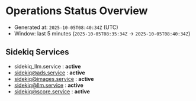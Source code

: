 # Operations Status Overview

- Generated at: `2025-10-05T08:40:34Z` (UTC)
- Window: last 5 minutes (`2025-10-05T08:35:34Z` → `2025-10-05T08:40:34Z`)

## Sidekiq Services
- sidekiq_llm.service : **active**
- sidekiq@ads.service : **active**
- sidekiq@images.service : **active**
- sidekiq@llm.service : **active**
- sidekiq@score.service : **active**

